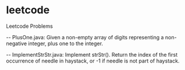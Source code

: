 # leetcode
Leetcode Problems

-- PlusOne.java: Given a non-empty array of digits representing a non-negative integer, plus one to the integer.

-- ImplementStrStr.java: Implement strStr().
   Return the index of the first occurrence of needle in haystack, or -1 if needle is not part of haystack.
